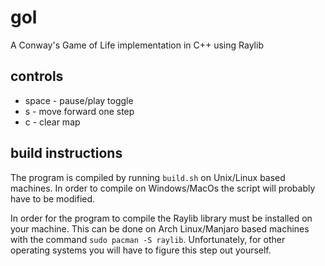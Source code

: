 # gol
A Conway's Game of Life implementation in C++ using Raylib

## controls
* space - pause/play toggle
* s - move forward one step
* c - clear map

## build instructions
The program is compiled by running `build.sh` on Unix/Linux based machines. In order to compile on Windows/MacOs the script will probably have to be modified.

In order for the program to compile the Raylib library must be installed on your machine. This can be done on Arch Linux/Manjaro based machines with the command `sudo pacman -S raylib`. Unfortunately, for other operating systems you will have to figure this step out yourself.